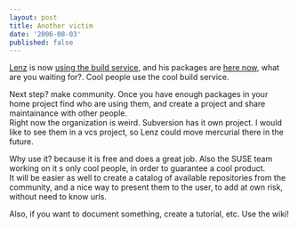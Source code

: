 ```yaml
---
layout: post
title: Another victim
date: '2006-08-03'
published: false
---
```


[Lenz][1] is now [using the build service][2], and his packages are [here now][3], what are you waiting for?. Cool people use the cool build service.

Next step? make community. Once you have enough packages in your home project find who are using them, and create a project and share maintainance with other people.  
Right now the organization is weird. Subversion has it own project. I would like to see them in a vcs project, so Lenz could move mercurial there in the future.

Why use it? because it is free and does a great job. Also the SUSE team working on it s only cool people, in order to guarantee a cool product.  
It will be easier as well to create a catalog of available repositories from the community, and a nice way to present them to the user, to add at own risk, without need to know urls.

Also, if you want to document something, create a tutorial, etc. Use the wiki!

[1]: http://lenz.homelinux.org/blog/archives/61-Updated-RPMs-KeyJnote-0.8.2,-mercurial-0.9.1.html#c180  
 [2]: http://build.opensuse.org  
 [3]: http://software.opensuse.org/download/home:/LenzGr/SUSE_Linux_10.1/  
 [4]: http://www.opensuse.org

